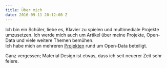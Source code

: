 ```yaml
---
title: Über mich
date: 2016-09-11 20:12:00 Z
---
```


Ich bin ein Schüler, liebe es, Klavier zu spielen und multimediale Projekte umzusetzen. Ich werde mich auch um Artikel über meine Projekte, Open-Data und viele weitere Themen bemühen.  
Ich habe mich an mehreren [Projekten](https://github.com/opendata-heilbronn) rund um Open-Data beteiligt.  

Ganz vergessen; Material Design ist etwas, dass ich seit neuerer Zeit sehr feiere.
